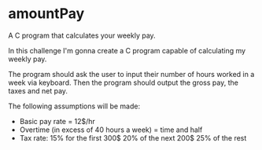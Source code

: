 # amountPay
A C program that calculates your weekly pay.

In this challenge I'm gonna create a C program capable of calculating my weekly pay.

The program should ask the user to input their number of hours worked in a week via keyboard.
Then the program should output the gross pay, the taxes and net pay.

The following assumptions will be made:
  - Basic pay rate = 12$/hr
  - Overtime (in excess of 40 hours a week) = time and half
  - Tax rate: 
      15% for the first 300$
      20% of the next 200$
      25% of the rest
